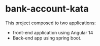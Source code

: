 # bank-account-kata
This project composed to two applications: 

* front-end application using Angular 14
* Back-end app using spring boot.


